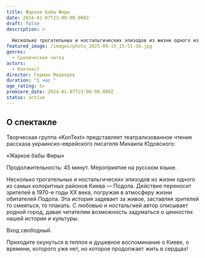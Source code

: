```yaml
---
title: Жаркое бабы Фиры
date: 2024-01-07T23:00:00.000Z
draft: false
description: >
  
  Несколько трогательных и ностальгических эпизодов из жизни одного из самых колоритных районов Киева — Подола. Действие переносит зрителей в 1970-е годы XX века, погружая в атмосферу жизни обитателей Подола. Эта история задевает за живое, заставляя зрителей то смеяться, то плакать. С любовью и ностальгией автор описывает родной город, давая читателям возможность задуматься о ценностях нашей истории и культуры.
featured_image: /images/photo_2025-09-15_15-51-56.jpg
genres:
  - Сценическая читка
actors:
  - Контекст
director: Герман Медведев
duration: "1 час "
age_rating: 5+
premiere_date: 2024-01-07T23:00:00.000Z
status: active
---
```

## О спектакле



Творческая группа «KonText» представляет театрализованное чтение рассказа украинско-еврейского писателя Михаила Юдовского:

«Жаркое бабы Фиры»

Продолжительность: 45 минут. Мероприятие на русском языке.

Несколько трогательных и ностальгических эпизодов из жизни одного из самых колоритных районов Киева — Подола. Действие переносит зрителей в 1970-е годы XX века, погружая в атмосферу жизни обитателей Подола. Эта история задевает за живое, заставляя зрителей то смеяться, то плакать. С любовью и ностальгией автор описывает родной город, давая читателям возможность задуматься о ценностях нашей истории и культуры.

Вход свободный.

Приходите окунуться в теплое и душевное воспоминание о Киеве, о времени, которого уже нет, но которое продолжает жить в сердцах!